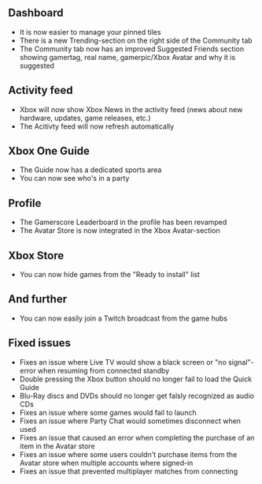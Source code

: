 ## Dashboard
- It is now easier to manage your pinned tiles
- There is a new Trending-section on the right side of the Community tab
- The Community tab now has an improved Suggested Friends section showing gamertag, real name, gamerpic/Xbox Avatar and why it is suggested

## Activity feed
- Xbox will now show Xbox News in the activity feed (news about new hardware, updates, game releases, etc.)
- The Acitivty feed will now refresh automatically

## Xbox One Guide
- The Guide now has a dedicated sports area
- You can now see who's in a party

## Profile
- The Gamerscore Leaderboard in the profile has been revamped
- The Avatar Store is now integrated in the Xbox Avatar-section

## Xbox Store
- You can now hide games from the "Ready to install" list

## And further
- You can now easily join a Twitch broadcast from the game hubs

## Fixed issues
- Fixes an issue where Live TV would show a black screen or "no signal"-error when resuming from connected standby
- Double pressing the Xbox button should no longer fail to load the Quick Guide
- Blu-Ray discs and DVDs should no longer get falsly recognized as audio CDs
- Fixes an issue where some games would fail to launch
- Fixes an issue where Party Chat would sometimes disconnect when used
- Fixes an issue that caused an error when completing the purchase of an item in the Avatar store
- Fixes an issue where some users couldn't purchase items from the Avatar store when multiple accounts where signed-in
- Fixes an issue that prevented multiplayer matches from connecting